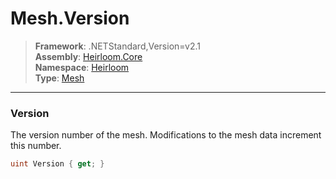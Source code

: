 # Mesh.Version

> **Framework**: .NETStandard,Version=v2.1  
> **Assembly**: [Heirloom.Core][0]  
> **Namespace**: [Heirloom][0]  
> **Type**: [Mesh][1]  

--------------------------------------------------------------------------------

### Version

The version number of the mesh. Modifications to the mesh data increment this number.

```cs
uint Version { get; }
```

[0]: ..\Heirloom.Core.md
[1]: Heirloom.Mesh.md
